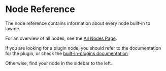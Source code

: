 # Node Reference

The node reference contains information about every node built-in to lawme.

For an overview of all nodes, see the [All Nodes Page](./node-reference/all-nodes.mdx).

If you are looking for a plugin node, you should refer to the documentation for the plugin, or check the [built-in-plugins documentation](./user-guide/plugins/built-in/all.md)

Otherwise, find your node in the sidebar to the left.
